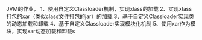 JVM的作业，
1、使用自定义Classloader机制，实现xlass的加载
2、实现xlass打包的xar（类似class文件打包的jar）的加载
3、基于自定义Classloader实现类的动态加载和卸载
4、基于自定义Classloader实现模块化机制
5、使用xar作为模块，实现xar动态加载和卸载s